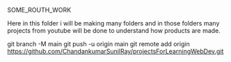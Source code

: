 SOME_ROUTH_WORK

Here in this folder i will be making many folders and in those folders many projects from youtube will be done to understand how products are made.

git branch -M main
git push -u origin main
git remote add origin https://github.com/ChandankumarSunilRay/projectsForLearningWebDev.git


